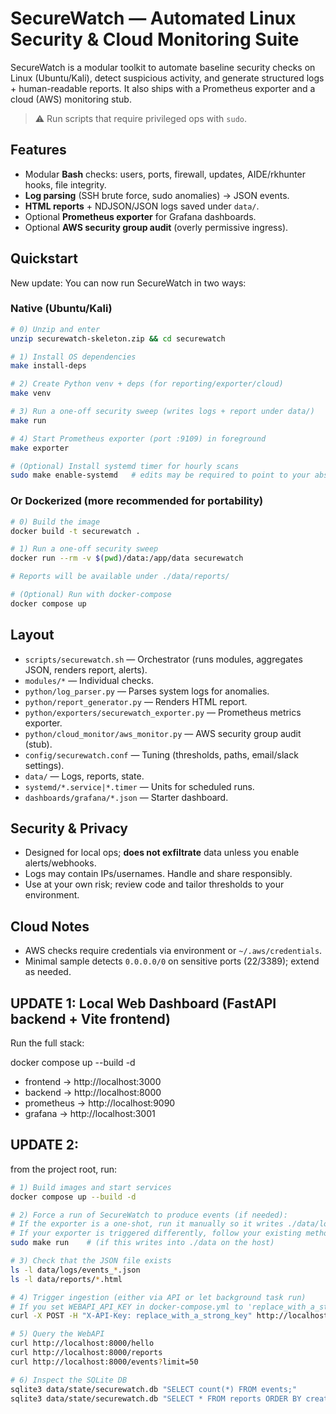 # SecureWatch — Automated Linux Security & Cloud Monitoring Suite

SecureWatch is a modular toolkit to automate baseline security checks on Linux (Ubuntu/Kali), detect suspicious activity, and generate structured logs + human-readable reports. It also ships with a Prometheus exporter and a cloud (AWS) monitoring stub.

> ⚠️ Run scripts that require privileged ops with `sudo`.

## Features
- Modular **Bash** checks: users, ports, firewall, updates, AIDE/rkhunter hooks, file integrity.
- **Log parsing** (SSH brute force, sudo anomalies) → JSON events.
- **HTML reports** + NDJSON/JSON logs saved under `data/`.
- Optional **Prometheus exporter** for Grafana dashboards.
- Optional **AWS security group audit** (overly permissive ingress).

## Quickstart

New update: You can now run SecureWatch in two ways:

### Native (Ubuntu/Kali)

```bash
# 0) Unzip and enter
unzip securewatch-skeleton.zip && cd securewatch

# 1) Install OS dependencies
make install-deps

# 2) Create Python venv + deps (for reporting/exporter/cloud)
make venv

# 3) Run a one-off security sweep (writes logs + report under data/)
make run

# 4) Start Prometheus exporter (port :9109) in foreground
make exporter

# (Optional) Install systemd timer for hourly scans
sudo make enable-systemd   # edits may be required to point to your absolute path
```

### Or Dockerized (more recommended for portability)

```bash
# 0) Build the image
docker build -t securewatch .

# 1) Run a one-off security sweep
docker run --rm -v $(pwd)/data:/app/data securewatch

# Reports will be available under ./data/reports/

# (Optional) Run with docker-compose
docker compose up

```

## Layout
- `scripts/securewatch.sh` — Orchestrator (runs modules, aggregates JSON, renders report, alerts).
- `modules/*` — Individual checks.
- `python/log_parser.py` — Parses system logs for anomalies.
- `python/report_generator.py` — Renders HTML report.
- `python/exporters/securewatch_exporter.py` — Prometheus metrics exporter.
- `python/cloud_monitor/aws_monitor.py` — AWS security group audit (stub).
- `config/securewatch.conf` — Tuning (thresholds, paths, email/slack settings).
- `data/` — Logs, reports, state.
- `systemd/*.service|*.timer` — Units for scheduled runs.
- `dashboards/grafana/*.json` — Starter dashboard.

## Security & Privacy
- Designed for local ops; **does not exfiltrate** data unless you enable alerts/webhooks.
- Logs may contain IPs/usernames. Handle and share responsibly.
- Use at your own risk; review code and tailor thresholds to your environment.

## Cloud Notes
- AWS checks require credentials via environment or `~/.aws/credentials`.
- Minimal sample detects `0.0.0.0/0` on sensitive ports (22/3389); extend as needed.

## UPDATE 1: Local Web Dashboard (FastAPI backend + Vite frontend)

Run the full stack:

docker compose up --build -d

- frontend -> http://localhost:3000
- backend  -> http://localhost:8000
- prometheus -> http://localhost:9090
- grafana -> http://localhost:3001


## UPDATE 2: 

from the project root, run:

```bash
# 1) Build images and start services
docker compose up --build -d

# 2) Force a run of SecureWatch to produce events (if needed):
# If the exporter is a one-shot, run it manually so it writes ./data/logs/events_*.json
# If your exporter is triggered differently, follow your existing method:
sudo make run    # (if this writes into ./data on the host)

# 3) Check that the JSON file exists
ls -l data/logs/events_*.json
ls -l data/reports/*.html

# 4) Trigger ingestion (either via API or let background task run)
# If you set WEBAPI_API_KEY in docker-compose.yml to 'replace_with_a_strong_key'
curl -X POST -H "X-API-Key: replace_with_a_strong_key" http://localhost:8000/ingest

# 5) Query the WebAPI
curl http://localhost:8000/hello
curl http://localhost:8000/reports
curl http://localhost:8000/events?limit=50

# 6) Inspect the SQLite DB
sqlite3 data/state/securewatch.db "SELECT count(*) FROM events;"
sqlite3 data/state/securewatch.db "SELECT * FROM reports ORDER BY created_at DESC LIMIT 5;"

```
